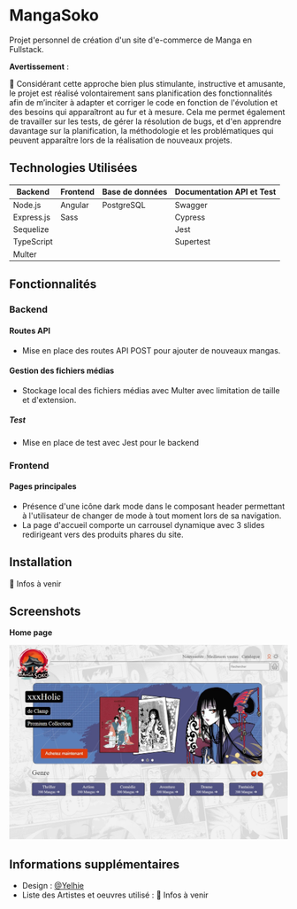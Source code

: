 # MangaSoko

Projet personnel de création d'un site d'e-commerce de Manga en Fullstack.

**Avertissement** :

📌 Considérant cette approche bien plus stimulante, instructive et amusante, le projet est réalisé volontairement sans planification des fonctionnalités afin de m’inciter à adapter et corriger le code en fonction de l'évolution et des besoins qui apparaîtront au fur et à mesure. Cela me permet également de travailler sur les tests, de gérer la résolution de bugs, et d'en apprendre davantage sur la planification, la méthodologie et les problématiques qui peuvent apparaître lors de la réalisation de nouveaux projets.

## Technologies Utilisées

| Backend    | Frontend | Base de données | Documentation API et Test |
| ---------- | -------- | --------------- | ------------------------- |
| Node.js    | Angular  | PostgreSQL      | Swagger                   |
| Express.js | Sass     |                 | Cypress                   |
| Sequelize  |          |                 | Jest                      |
| TypeScript |          |                 | Supertest                 |
| Multer     |          |                 |                           |

## Fonctionnalités

### Backend

#### Routes API

- Mise en place des routes API POST pour ajouter de nouveaux mangas.

#### Gestion des fichiers médias

- Stockage local des fichiers médias avec Multer avec limitation de taille et d'extension.

##### Test

- Mise en place de test avec Jest pour le backend

### Frontend

#### Pages principales

- Présence d'une icône dark mode dans le composant header permettant à l'utilisateur de changer de mode à tout moment lors de sa navigation.
- La page d'accueil comporte un carrousel dynamique avec 3 slides redirigeant vers des produits phares du site.

## Installation

🚧 Infos à venir

## Screenshots

**Home page**

![Manga Soko home page](https://github.com/Yelhie/MangaSoko/blob/master/screenshots/mangasoko_240619.jpg)

## Informations supplémentaires

- Design : [@Yelhie](https://github.com/Yelhie)
- Liste des Artistes et oeuvres utilisé : 🚧 Infos à venir
